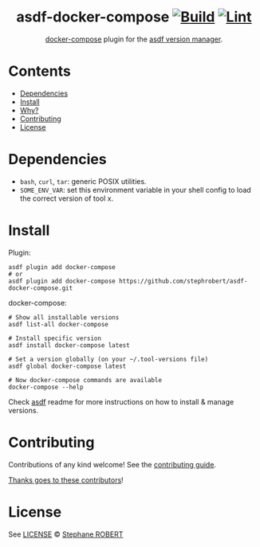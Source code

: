 <div align="center">

# asdf-docker-compose [![Build](https://github.com/stephrobert/asdf-docker-compose/actions/workflows/build.yml/badge.svg)](https://github.com/stephrobert/asdf-docker-compose/actions/workflows/build.yml) [![Lint](https://github.com/stephrobert/asdf-docker-compose/actions/workflows/lint.yml/badge.svg)](https://github.com/stephrobert/asdf-docker-compose/actions/workflows/lint.yml)


[docker-compose](https://docs.docker.com/compose/) plugin for the [asdf version manager](https://asdf-vm.com).

</div>

# Contents

- [Dependencies](#dependencies)
- [Install](#install)
- [Why?](#why)
- [Contributing](#contributing)
- [License](#license)

# Dependencies

- `bash`, `curl`, `tar`: generic POSIX utilities.
- `SOME_ENV_VAR`: set this environment variable in your shell config to load the correct version of tool x.

# Install

Plugin:

```shell
asdf plugin add docker-compose
# or
asdf plugin add docker-compose https://github.com/stephrobert/asdf-docker-compose.git
```

docker-compose:

```shell
# Show all installable versions
asdf list-all docker-compose

# Install specific version
asdf install docker-compose latest

# Set a version globally (on your ~/.tool-versions file)
asdf global docker-compose latest

# Now docker-compose commands are available
docker-compose --help
```

Check [asdf](https://github.com/asdf-vm/asdf) readme for more instructions on how to
install & manage versions.

# Contributing

Contributions of any kind welcome! See the [contributing guide](contributing.md).

[Thanks goes to these contributors](https://github.com/stephrobert/asdf-docker-compose/graphs/contributors)!

# License

See [LICENSE](LICENSE) © [Stephane ROBERT](https://github.com/stephrobert/)

